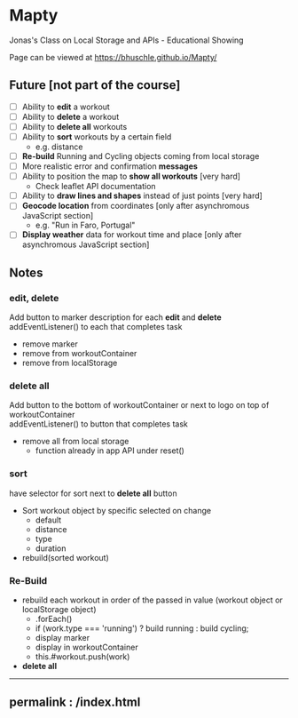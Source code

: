 # Mapty
Jonas's Class on Local Storage and APIs - Educational Showing
 
Page can be viewed at https://bhuschle.github.io/Mapty/

## Future [not part of the course]
- [ ] Ability to **edit** a workout
- [ ] Ability to **delete** a workout
- [ ] Ability to **delete all** workouts
- [ ] Ability to **sort** workouts by a certain field 
  - e.g. distance
- [ ] **Re-build** Running and Cycling objects coming from local storage
- [ ] More realistic error and confirmation **messages**
- [ ] Ability to position the map to **show all workouts** [very hard]
  - Check leaflet API documentation
- [ ] Ability to **draw lines and shapes** instead of just points [very hard]
- [ ] **Geocode location** from coordinates [only after asynchromous JavaScript section]
  - e.g. "Run in Faro, Portugal"
- [ ] **Display weather** data for workout time and place [only after asynchromous JavaScript section]

## Notes
### **edit**, **delete**
Add button to marker description for each **edit** and **delete**\
addEventListener() to each that completes task
- remove marker
- remove from workoutContainer
- remove from localStorage

### **delete all**
Add button to the bottom of workoutContainer or next to logo on top of workoutContainer\
addEventListener() to button that completes task
- remove all from local storage
  - function already in app API under reset()
  
### **sort**
have selector for sort next to **delete all** button
- Sort workout object by specific selected on change
  - default
  - distance
  - type
  - duration
- rebuild(sorted workout)

### **Re-Build**
- rebuild each workout in order of the passed in value (workout object or localStorage object)
  - .forEach()
  - if (work.type === 'running') ? build running : build cycling;
  - display marker
  - display in workoutContainer
  - this.#workout.push(work)
- **delete all**

---
permalink : /index.html
---
